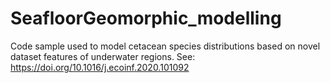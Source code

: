 # SeafloorGeomorphic_modelling
Code sample used to model cetacean species distributions based on novel dataset features of underwater regions. See: https://doi.org/10.1016/j.ecoinf.2020.101092
